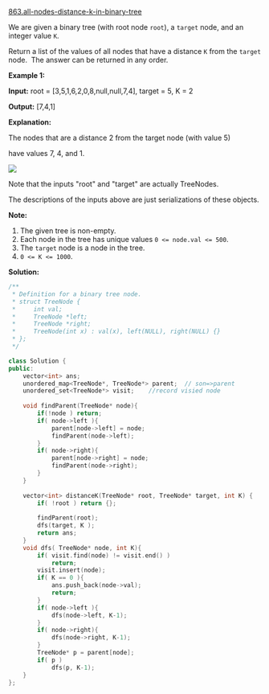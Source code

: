 [863.all-nodes-distance-k-in-binary-tree](https://leetcode.com/problems/all-nodes-distance-k-in-binary-tree/)  

We are given a binary tree (with root node `root`), a `target` node, and an integer value `K`.

Return a list of the values of all nodes that have a distance `K` from the `target` node.  The answer can be returned in any order.

**Example 1:**

  
**Input:** root = \[3,5,1,6,2,0,8,null,null,7,4\], target = 5, K = 2
  

  
**Output:** \[7,4,1\]
  

  
**Explanation:** 
  
The nodes that are a distance 2 from the target node (with value 5)
  
have values 7, 4, and 1.
  

  
![](https://s3-lc-upload.s3.amazonaws.com/uploads/2018/06/28/sketch0.png)
  

  
Note that the inputs "root" and "target" are actually TreeNodes.
  
The descriptions of the inputs above are just serializations of these objects.
  

**Note:**

1.  The given tree is non-empty.
2.  Each node in the tree has unique values `0 <= node.val <= 500`.
3.  The `target` node is a node in the tree.
4.  `0 <= K <= 1000`.  



**Solution:**  

```cpp
/**
 * Definition for a binary tree node.
 * struct TreeNode {
 *     int val;
 *     TreeNode *left;
 *     TreeNode *right;
 *     TreeNode(int x) : val(x), left(NULL), right(NULL) {}
 * };
 */

class Solution {
public:
    vector<int> ans;   
    unordered_map<TreeNode*, TreeNode*> parent;  // son=>parent  
    unordered_set<TreeNode*> visit;    //record visied node
    
    void findParent(TreeNode* node){
        if(!node ) return;
        if( node->left ){
            parent[node->left] = node;
            findParent(node->left);
        }
        if( node->right){
            parent[node->right] = node;
            findParent(node->right);
        }
    }
    
    vector<int> distanceK(TreeNode* root, TreeNode* target, int K) {
        if( !root ) return {};
        
        findParent(root);
        dfs(target, K );
        return ans;
    }
    void dfs( TreeNode* node, int K){
        if( visit.find(node) != visit.end() )
            return;
        visit.insert(node);
        if( K == 0 ){
            ans.push_back(node->val);
            return;
        }
        if( node->left ){
            dfs(node->left, K-1);
        }
        if( node->right){
            dfs(node->right, K-1);
        }
        TreeNode* p = parent[node];
        if( p )
            dfs(p, K-1);
    }
};
```
      